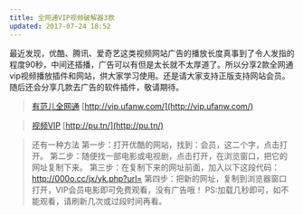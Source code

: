```yaml
---
title: 全网通VIP视频破解器3款
updated: 2017-07-24 18:52
---
```

最近发现，优酷、腾讯、爱奇艺这类视频网站广告的播放长度真事到了令人发指的程度90秒，中间还插播，广告可以有但是太长就不太厚道了。所以分享2款全网通vip视频播放插件和网站，供大家学习使用。还是请大家支持正版支持网站会员。随后还会分享几款去广告的软件插件，敬请期待。

>[有范儿全网通](http://vip.ufanw.com/) [http://vip.ufanw.com/](http://vip.ufanw.com/)

>[视频VIP](http://pu.tn/) [http://pu.tn/](http://pu.tn/)

>还有一种方法
第一步：打开优酷的网站，找到：会员，这二个字，点击打开。
第二步：随便找一部电影或电视剧，点击打开，在浏览窗口，把它的网址复制下来。
第三步：在复制下来的网址前面，加入以下这段代码：http://000o.cc/jx/yk.php?url=
第四步：把新的网址，复制到浏览器窗口打开，VIP会员电影即可免费观看，没有广告哦！
PS:加载几秒即可，如不能观看，请刷新几次或过段时间再看。
